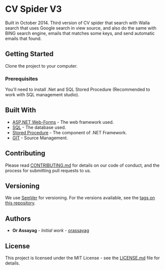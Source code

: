 # CV Spider V3

Built in October 2014.
Third version of CV spider that search with Walla search that uses Google search in view source, and also do the same with BING search engine, emails that matches some keys, and send automatic emails that found.

## Getting Started

Clone the project to your computer.

### Prerequisites

You'll need to install .Net and SQL Stored Procedure (Recommended to work with SQL management studio).

## Built With

* [ASP.NET Web-Forms](https://www.asp.net/web-forms) - The web framework used.
* [SQL](https://azure.microsoft.com/en-us/services/sql-database/) - The database used.
* [Stored Procedure](https://docs.microsoft.com/en-us/sql/relational-databases/stored-procedures/create-a-stored-procedure?view=sql-server-2017) - The component of .NET Framework.
* [GIT](https://git-scm.com/) - Source Management.

## Contributing

Please read [CONTRIBUTING.md](https://gist.github.com/PurpleBooth/b24679402957c63ec426) for details on our code of conduct, and the process for submitting pull requests to us.

## Versioning

We use [SemVer](http://semver.org/) for versioning. For the versions available, see the [tags on this repository](https://github.com/your/project/tags).

## Authors

* **Or Assayag** - *Initial work* - [orassayag](https://github.com/orassayag)

## License

This project is licensed under the MIT License - see the [LICENSE.md](LICENSE.md) file for details.
